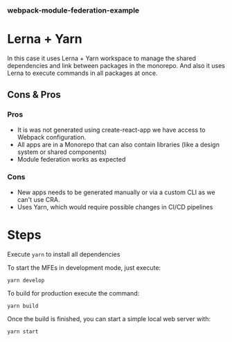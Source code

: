 ### webpack-module-federation-example

# Lerna + Yarn 
In this case it uses Lerna + Yarn workspace to manage the shared dependencies and link between packages in the monorepo. And also it uses Lerna to execute commands in all packages at once.

## Cons & Pros

### Pros

- It is was not generated using create-react-app we have access to Webpack configuration.
- All apps are in a Monorepo that can also contain libraries (like a design system or shared components)
- Module federation works as expected

### Cons

- New apps needs to be generated manually or via a custom CLI as we can't use CRA.
- Uses Yarn, which would require possible changes in CI/CD pipelines

# Steps

Execute `yarn` to install all dependencies

To start the MFEs in development mode, just execute:

`yarn develop`

To build for production execute the command:

`yarn build`

Once the build is finished, you can start a simple local web server with:

`yarn start`